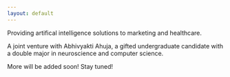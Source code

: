 ```yaml
---
layout: default
---
```

Providing artifical intelligence solutions to marketing and healthcare.

A joint venture with Abhivyakti Ahuja, a gifted undergraduate candidate with a double major in neuroscience and computer science.

More will be added soon! Stay tuned!
